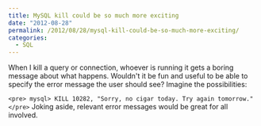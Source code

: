 ```yaml
---
title: MySQL kill could be so much more exciting
date: "2012-08-28"
permalink: /2012/08/28/mysql-kill-could-be-so-much-more-exciting/
categories:
  - SQL
---
```

When I kill a query or connection, whoever is running it gets a boring message about what happens. Wouldn't it be fun and useful to be able to specify the error message the user should see? Imagine the possibilities:

`<pre>
mysql> KILL 10282, "Sorry, no cigar today. Try again tomorrow."
</pre>` 
Joking aside, relevant error messages would be great for all involved.
